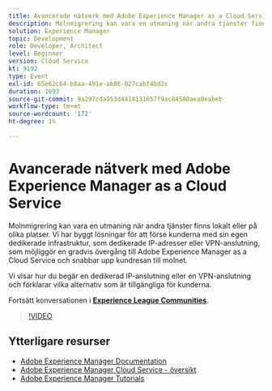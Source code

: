 ```yaml
---
title: Avancerade nätverk med Adobe Experience Manager as a Cloud Service
description: Molnmigrering kan vara en utmaning när andra tjänster finns lokalt eller på olika platser. Vi har byggt lösningar för att förse kunderna med sin egen dedikerade infrastruktur, som dedikerade IP-adresser eller VPN-anslutning, som möjliggör en gradvis övergång till Adobe Experience Manager as a Cloud Service och snabbar upp kundresan till molnet.
solution: Experience Manager
topic: Development
role: Developer, Architect
level: Beginner
version: Cloud Service
kt: 9192
type: Event
exl-id: 65e62c64-b8aa-491e-ab86-027cabf4bd2c
duration: 1693
source-git-commit: 9a297cda953d4414131657f9ac84580aea0eabeb
workflow-type: tm+mt
source-wordcount: '172'
ht-degree: 1%

---
```


# Avancerade nätverk med Adobe Experience Manager as a Cloud Service

Molnmigrering kan vara en utmaning när andra tjänster finns lokalt eller på olika platser.  Vi har byggt lösningar för att förse kunderna med sin egen dedikerade infrastruktur, som dedikerade IP-adresser eller VPN-anslutning, som möjliggör en gradvis övergång till Adobe Experience Manager as a Cloud Service och snabbar upp kundresan till molnet.

Vi visar hur du begär en dedikerad IP-anslutning eller en VPN-anslutning och förklarar vilka alternativ som är tillgängliga för kunderna.

Fortsätt konversationen i **[Experience League Communities](https://adobe.ly/3EUTdAo)**.

>[!VIDEO](https://video.tv.adobe.com/v/337898/?quality=12&learn=on&hidetitle=true)

## Ytterligare resurser

- [Adobe Experience Manager Documentation](https://experienceleague.adobe.com/docs/experience-manager-cloud-service.html)
- [Adobe Experience Manager Cloud Service - översikt](https://experienceleague.adobe.com/docs/experience-manager-cloud-service/overview/home.html)
- [Adobe Experience Manager Tutorials](https://experienceleague.adobe.com/docs/experience-manager-tutorials.html)
